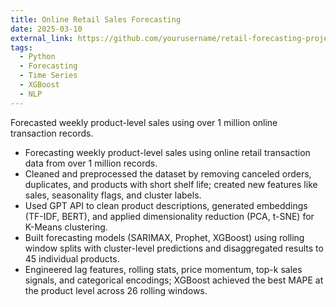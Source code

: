 ```yaml
---
title: Online Retail Sales Forecasting
date: 2025-03-10
external_link: https://github.com/yourusername/retail-forecasting-project
tags:
  - Python
  - Forecasting
  - Time Series
  - XGBoost
  - NLP
---
```


Forecasted weekly product-level sales using over 1 million online transaction records.

- Forecasting weekly product-level sales using online retail transaction data from over 1 million records.
- Cleaned and preprocessed the dataset by removing canceled orders, duplicates, and products with short shelf life; created new features like sales, seasonality flags, and cluster labels.
- Used GPT API to clean product descriptions, generated embeddings (TF-IDF, BERT), and applied dimensionality reduction (PCA, t-SNE) for K-Means clustering.
- Built forecasting models (SARIMAX, Prophet, XGBoost) using rolling window splits with cluster-level predictions and disaggregated results to 45 individual products.
- Engineered lag features, rolling stats, price momentum, top-k sales signals, and categorical encodings; XGBoost achieved the best MAPE at the product level across 26 rolling windows.

<!--more-->
